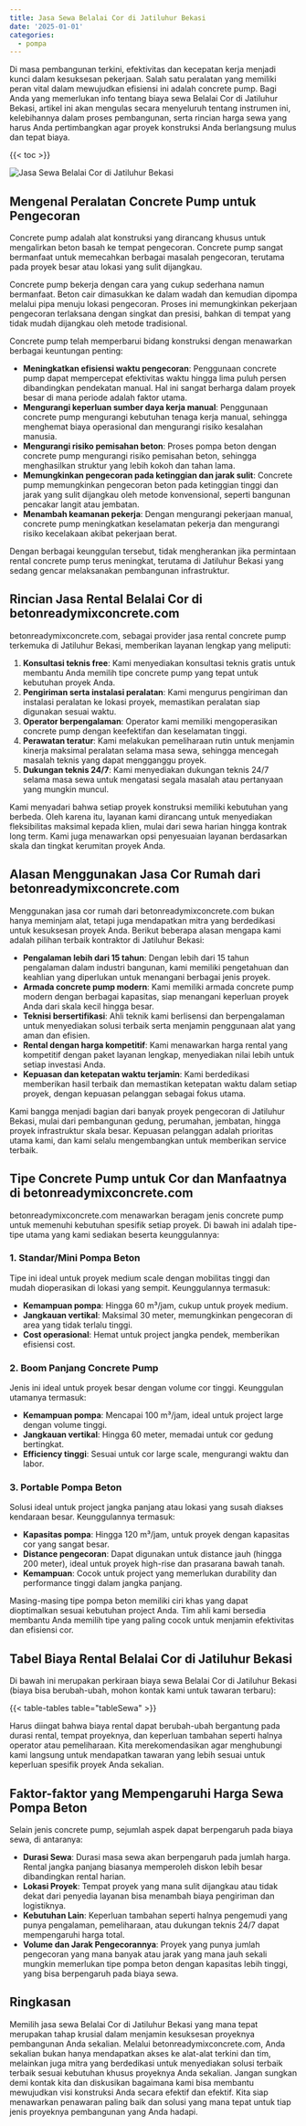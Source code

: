 ```yaml
---
title: Jasa Sewa Belalai Cor di Jatiluhur Bekasi
date: '2025-01-01'
categories:
  - pompa
---
```


Di masa pembangunan terkini, efektivitas dan kecepatan kerja menjadi kunci dalam kesuksesan pekerjaan. Salah satu peralatan yang memiliki peran vital dalam mewujudkan efisiensi ini adalah concrete pump. Bagi Anda yang memerlukan info tentang biaya sewa Belalai Cor di Jatiluhur Bekasi, artikel ini akan mengulas secara menyeluruh tentang instrumen ini, kelebihannya dalam proses pembangunan, serta rincian harga sewa yang harus Anda pertimbangkan agar proyek konstruksi Anda berlangsung mulus dan tepat biaya.

{{< toc >}}

![Jasa Sewa Belalai Cor di Jatiluhur Bekasi](https://betoncor8.github.io/pump/concrete-pump%20(19).png)

## Mengenal Peralatan Concrete Pump untuk Pengecoran

Concrete pump adalah alat konstruksi yang dirancang khusus untuk mengalirkan beton basah ke tempat pengecoran. Concrete pump sangat bermanfaat untuk memecahkan berbagai masalah pengecoran, terutama pada proyek besar atau lokasi yang sulit dijangkau.

Concrete pump bekerja dengan cara yang cukup sederhana namun bermanfaat. Beton cair dimasukkan ke dalam wadah dan kemudian dipompa melalui pipa menuju lokasi pengecoran. Proses ini memungkinkan pekerjaan pengecoran terlaksana dengan singkat dan presisi, bahkan di tempat yang tidak mudah dijangkau oleh metode tradisional.

Concrete pump telah memperbarui bidang konstruksi dengan menawarkan berbagai keuntungan penting:

- **Meningkatkan efisiensi waktu pengecoran**: Penggunaan concrete pump dapat mempercepat efektivitas waktu hingga lima puluh persen dibandingkan pendekatan manual. Hal ini sangat berharga dalam proyek besar di mana periode adalah faktor utama.
- **Mengurangi keperluan sumber daya kerja manual**: Penggunaan concrete pump mengurangi kebutuhan tenaga kerja manual, sehingga menghemat biaya operasional dan mengurangi risiko kesalahan manusia.
- **Mengurangi risiko pemisahan beton**: Proses pompa beton dengan concrete pump mengurangi risiko pemisahan beton, sehingga menghasilkan struktur yang lebih kokoh dan tahan lama.
- **Memungkinkan pengecoran pada ketinggian dan jarak sulit**: Concrete pump memungkinkan pengecoran beton pada ketinggian tinggi dan jarak yang sulit dijangkau oleh metode konvensional, seperti bangunan pencakar langit atau jembatan.
- **Menambah keamanan pekerja**: Dengan mengurangi pekerjaan manual, concrete pump meningkatkan keselamatan pekerja dan mengurangi risiko kecelakaan akibat pekerjaan berat.

Dengan berbagai keunggulan tersebut, tidak mengherankan jika permintaan rental concrete pump terus meningkat, terutama di Jatiluhur Bekasi yang sedang gencar melaksanakan pembangunan infrastruktur.

## Rincian Jasa Rental Belalai Cor di betonreadymixconcrete.com

betonreadymixconcrete.com, sebagai provider jasa rental concrete pump terkemuka di Jatiluhur Bekasi, memberikan layanan lengkap yang meliputi:

1. **Konsultasi teknis free**: Kami menyediakan konsultasi teknis gratis untuk membantu Anda memilih tipe concrete pump yang tepat untuk kebutuhan proyek Anda.
2. **Pengiriman serta instalasi peralatan**: Kami mengurus pengiriman dan instalasi peralatan ke lokasi proyek, memastikan peralatan siap digunakan sesuai waktu.
3. **Operator berpengalaman**: Operator kami memiliki mengoperasikan concrete pump dengan keefektifan dan keselamatan tinggi.
4. **Perawatan teratur**: Kami melakukan pemeliharaan rutin untuk menjamin kinerja maksimal peralatan selama masa sewa, sehingga mencegah masalah teknis yang dapat mengganggu proyek.
5. **Dukungan teknis 24/7**: Kami menyediakan dukungan teknis 24/7 selama masa sewa untuk mengatasi segala masalah atau pertanyaan yang mungkin muncul.

Kami menyadari bahwa setiap proyek konstruksi memiliki kebutuhan yang berbeda. Oleh karena itu, layanan kami dirancang untuk menyediakan fleksibilitas maksimal kepada klien, mulai dari sewa harian hingga kontrak long term. Kami juga menawarkan opsi penyesuaian layanan berdasarkan skala dan tingkat kerumitan proyek Anda.

## Alasan Menggunakan Jasa Cor Rumah dari betonreadymixconcrete.com

Menggunakan jasa cor rumah dari betonreadymixconcrete.com bukan hanya meminjam alat, tetapi juga mendapatkan mitra yang berdedikasi untuk kesuksesan proyek Anda. Berikut beberapa alasan mengapa kami adalah pilihan terbaik kontraktor di Jatiluhur Bekasi:

- **Pengalaman lebih dari 15 tahun**: Dengan lebih dari 15 tahun pengalaman dalam industri bangunan, kami memiliki pengetahuan dan keahlian yang diperlukan untuk menangani berbagai jenis proyek.
- **Armada concrete pump modern**: Kami memiliki armada concrete pump modern dengan berbagai kapasitas, siap menangani keperluan proyek Anda dari skala kecil hingga besar.
- **Teknisi bersertifikasi**: Ahli teknik kami berlisensi dan berpengalaman untuk menyediakan solusi terbaik serta menjamin penggunaan alat yang aman dan efisien.
- **Rental dengan harga kompetitif**: Kami menawarkan harga rental yang kompetitif dengan paket layanan lengkap, menyediakan nilai lebih untuk setiap investasi Anda.
- **Kepuasan dan ketepatan waktu terjamin**: Kami berdedikasi memberikan hasil terbaik dan memastikan ketepatan waktu dalam setiap proyek, dengan kepuasan pelanggan sebagai fokus utama.

Kami bangga menjadi bagian dari banyak proyek pengecoran di Jatiluhur Bekasi, mulai dari pembangunan gedung, perumahan, jembatan, hingga proyek infrastruktur skala besar. Kepuasan pelanggan adalah prioritas utama kami, dan kami selalu mengembangkan untuk memberikan service terbaik.

## Tipe Concrete Pump untuk Cor dan Manfaatnya di betonreadymixconcrete.com

betonreadymixconcrete.com menawarkan beragam jenis concrete pump untuk memenuhi kebutuhan spesifik setiap proyek. Di bawah ini adalah tipe-tipe utama yang kami sediakan beserta keunggulannya:

### 1\. Standar/Mini Pompa Beton

Tipe ini ideal untuk proyek medium scale dengan mobilitas tinggi dan mudah dioperasikan di lokasi yang sempit. Keunggulannya termasuk:

- **Kemampuan pompa**: Hingga 60 m³/jam, cukup untuk proyek medium.
- **Jangkauan vertikal**: Maksimal 30 meter, memungkinkan pengecoran di area yang tidak terlalu tinggi.
- **Cost operasional**: Hemat untuk project jangka pendek, memberikan efisiensi cost.

### 2\. Boom Panjang Concrete Pump

Jenis ini ideal untuk proyek besar dengan volume cor tinggi. Keunggulan utamanya termasuk:

- **Kemampuan pompa**: Mencapai 100 m³/jam, ideal untuk project large dengan volume tinggi.
- **Jangkauan vertikal**: Hingga 60 meter, memadai untuk cor gedung bertingkat.
- **Efficiency tinggi**: Sesuai untuk cor large scale, mengurangi waktu dan labor.

### 3\. Portable Pompa Beton

Solusi ideal untuk project jangka panjang atau lokasi yang susah diakses kendaraan besar. Keunggulannya termasuk:

- **Kapasitas pompa**: Hingga 120 m³/jam, untuk proyek dengan kapasitas cor yang sangat besar.
- **Distance pengecoran**: Dapat digunakan untuk distance jauh (hingga 200 meter), ideal untuk proyek high-rise dan prasarana bawah tanah.
- **Kemampuan**: Cocok untuk project yang memerlukan durability dan performance tinggi dalam jangka panjang.

Masing-masing tipe pompa beton memiliki ciri khas yang dapat dioptimalkan sesuai kebutuhan project Anda. Tim ahli kami bersedia membantu Anda memilih tipe yang paling cocok untuk menjamin efektivitas dan efisiensi cor.

## Tabel Biaya Rental Belalai Cor di Jatiluhur Bekasi

Di bawah ini merupakan perkiraan biaya sewa Belalai Cor di Jatiluhur Bekasi (biaya bisa berubah-ubah, mohon kontak kami untuk tawaran terbaru):

{{< table-tables table="tableSewa" >}}

Harus diingat bahwa biaya rental dapat berubah-ubah bergantung pada durasi rental, tempat proyeknya, dan keperluan tambahan seperti halnya operator atau pemeliharaan. Kita merekomendasikan agar menghubungi kami langsung untuk mendapatkan tawaran yang lebih sesuai untuk keperluan spesifik proyek Anda sekalian.

## Faktor-faktor yang Mempengaruhi Harga Sewa Pompa Beton

Selain jenis concrete pump, sejumlah aspek dapat berpengaruh pada biaya sewa, di antaranya:

- **Durasi Sewa**: Durasi masa sewa akan berpengaruh pada jumlah harga. Rental jangka panjang biasanya memperoleh diskon lebih besar dibandingkan rental harian.
- **Lokasi Proyek**: Tempat proyek yang mana sulit dijangkau atau tidak dekat dari penyedia layanan bisa menambah biaya pengiriman dan logistiknya.
- **Kebutuhan Lain**: Keperluan tambahan seperti halnya pengemudi yang punya pengalaman, pemeliharaan, atau dukungan teknis 24/7 dapat mempengaruhi harga total.
- **Volume dan Jarak Pengecorannya**: Proyek yang punya jumlah pengecoran yang mana banyak atau jarak yang mana jauh sekali mungkin memerlukan tipe pompa beton dengan kapasitas lebih tinggi, yang bisa berpengaruh pada biaya sewa.

## Ringkasan

Memilih jasa sewa Belalai Cor di Jatiluhur Bekasi yang mana tepat merupakan tahap krusial dalam menjamin kesuksesan proyeknya pembangunan Anda sekalian. Melalui betonreadymixconcrete.com, Anda sekalian bukan hanya mendapatkan akses ke alat-alat terkini dan tim, melainkan juga mitra yang berdedikasi untuk menyediakan solusi terbaik terbaik sesuai kebutuhan khusus proyeknya Anda sekalian. Jangan sungkan demi kontak kita dan diskusikan bagaimana kami bisa membantu mewujudkan visi konstruksi Anda secara efektif dan efektif. Kita siap menawarkan penawaran paling baik dan solusi yang mana tepat untuk tiap jenis proyeknya pembangunan yang Anda hadapi.
